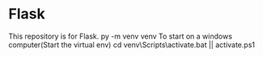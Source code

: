 # Flask
This repository is for Flask.
py -m venv venv To start on a windows computer(Start the virtual env)
cd venv\Scripts\activate.bat || activate.ps1
